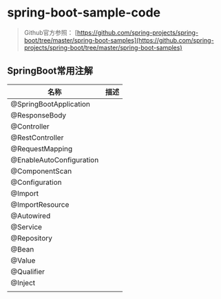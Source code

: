 # spring-boot-sample-code

> Github官方参照： [https://github.com/spring-projects/spring-boot/tree/master/spring-boot-samples](https://github.com/spring-projects/spring-boot/tree/master/spring-boot-samples)

## SpringBoot常用注解
| 名称                     | 描述 |
| ------------------------ | ---- |
| @SpringBootApplication   |      |
| @ResponseBody            |      |
| @Controller              |      |
| @RestController          |      |
| @RequestMapping          |      |
| @EnableAutoConfiguration |      |
| @ComponentScan           |      |
| @Configuration           |      |
| @Import                  |      |
| @ImportResource          |      |
| @Autowired               |      |
| @Service                 |      |
| @Repository              |      |
| @Bean                    |      |
| @Value                   |      |
| @Qualifier               |      |
| @Inject                  |      |
|                          |      |
